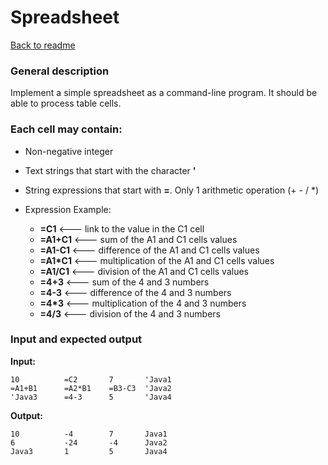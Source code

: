 # Spreadsheet #
[Back to readme](/README.md)

### General description ###

Implement a simple spreadsheet as a command-line program. 
It should be able to process table cells.

### Each cell may contain: 

- Non-negative integer
- Text strings that start with the character **'**
- String expressions that start with **=**. Only 1 arithmetic operation (+ - / *)

- Expression Example:
    - **=C1**  <--- link to the value in the C1 cell
    - **=A1+C1**  <--- sum of the A1 and C1 cells values
    - **=A1-C1**  <--- difference of the A1 and C1 cells values
    - **=A1*C1**  <--- multiplication of the A1 and C1 cells values
    - **=A1/C1**  <--- division of the A1 and C1 cells values
    - **=4+3**  <--- sum of the 4 and 3 numbers
    - **=4-3**  <--- difference of the 4 and 3 numbers
    - **=4*3**  <--- multiplication of the 4 and 3 numbers
    - **=4/3**  <--- division of the 4 and 3 numbers

### Input and expected output ###

**Input:**
```
10          =C2       7       'Java1
=A1+B1      =A2*B1    =B3-C3  'Java2
'Java3      =4-3      5       'Java4
```

**Output:**
```
10          -4        7       Java1
6           -24       -4      Java2
Java3       1         5       Java4
```